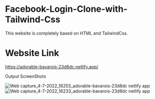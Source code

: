 # Facebook-Login-Clone-with-Tailwind-Css

This website is completely based on HTML and TailwindCss.

# Website Link
https://adorable-bavarois-23d8dc.netlify.app/

Output ScreenShots

![Web capture_4-7-2022_16253_adorable-bavarois-23d8dc netlify app](https://user-images.githubusercontent.com/76683360/177141521-ff9fb2ce-f472-4234-b419-e5bf566159c8.jpeg)
![Web capture_4-7-2022_16233_adorable-bavarois-23d8dc netlify app](https://user-images.githubusercontent.com/76683360/177141527-2d19866d-6449-4656-8304-dcbbc69d9d38.jpeg)
